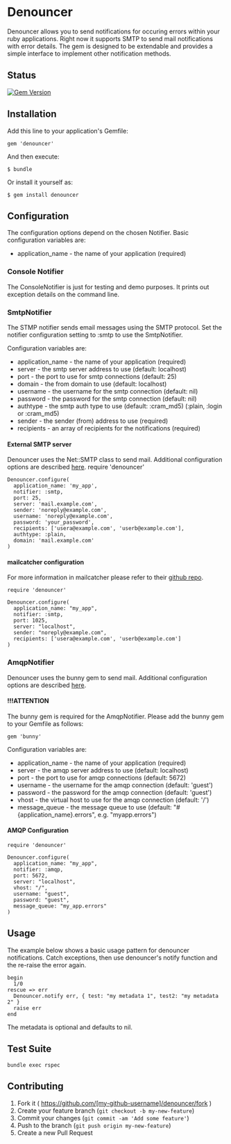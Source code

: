 # Denouncer

Denouncer allows you to send notifications for occuring errors within your ruby applications.
Right now it supports SMTP to send mail notifications with error details.
The gem is designed to be extendable and provides a simple interface to implement other notification
methods.

## Status

[![Gem Version](https://badge.fury.io/rb/denouncer.svg)](http://badge.fury.io/rb/denouncer)

## Installation

Add this line to your application's Gemfile:

    gem 'denouncer'


And then execute:

    $ bundle

Or install it yourself as:

    $ gem install denouncer

## Configuration

The configuration options depend on the chosen Notifier.
Basic configuration variables are:
* application_name - the name of your application (required)

### Console Notifier

The ConsoleNotifier is just for testing and demo purposes. It prints out exception details on the command line.

### SmtpNotifier

The STMP notifier sends email messages using the SMTP protocol.
Set the notifier configuration setting to :smtp to use the SmtpNotifier.

Configuration variables are:
* application_name - the name of your application (required)
* server - the smtp server address to use (default: localhost)
* port - the port to use for smtp connections (default: 25)
* domain - the from domain to use (default: localhost)
* username - the username for the smtp connection (default: nil)
* password - the password for the smtp connection (default: nil)
* authtype - the smtp auth type to use (default: :cram_md5) (:plain, :login or :cram_md5)
* sender - the sender (from) address to use (required)
* recipients - an array of recipients for the notifications (required)

#### External SMTP server

Denouncer uses the Net::SMTP class to send mail. Additional configuration options are described [here](http://ruby-doc.org/stdlib-2.0/libdoc/net/smtp/rdoc/Net/SMTP.html).
    require 'denouncer'

    Denouncer.configure(
      application_name: 'my_app',
      notifier: :smtp,
      port: 25,
      server: 'mail.example.com',
      sender: 'noreply@example.com',
      username: 'noreply@example.com',
      password: 'your_password',
      recipients: ['usera@example.com', 'userb@example.com'],
      authtype: :plain,
      domain: 'mail.example.com'
    )

#### mailcatcher configuration

For more information in mailcatcher please refer to their [github repo](https://github.com/sj26/mailcatcher).

    require 'denouncer'

    Denouncer.configure(
      application_name: "my_app",
      notifier: :smtp,
      port: 1025,
      server: "localhost",
      sender: "noreply@example.com",
      recipients: ['usera@example.com', 'userb@example.com']
    )

### AmqpNotifier

Denouncer uses the bunny gem to send mail. Additional configuration options are described [here](http://reference.rubybunny.info/).

#### !!!ATTENTION

The bunny gem is required for the AmqpNotifier. Please add the bunny gem to your Gemfile as follows:

    gem 'bunny'

Configuration variables are:
* application_name - the name of your application (required)
* server - the amqp server address to use (default: localhost)
* port - the port to use for amqp connections (default: 5672)
* username - the username for the amqp connection (default: 'guest')
* password - the password for the amqp connection (default: 'guest')
* vhost - the virtual host to use for the amqp connection (default: '/')
* message_queue - the message queue to use (default: "#{application_name}.errors", e.g. "myapp.errors")

#### AMQP Configuration

    require 'denouncer'

    Denouncer.configure(
      application_name: "my_app",
      notifier: :amqp,
      port: 5672,
      server: "localhost",
      vhost: "/",
      username: "guest",
      password: "guest",
      message_queue: "my_app.errors"
    )

## Usage

The example below shows a basic usage pattern for denouncer notifications.
Catch exceptions, then use denouncer's notify function and the re-raise the error again.

    begin
      1/0
    rescue => err
      Denouncer.notify err, { test: "my metadata 1", test2: "my metadata 2" }
      raise err
    end

The metadata is optional and defaults to nil.

## Test Suite

    bundle exec rspec

## Contributing

1. Fork it ( https://github.com/[my-github-username]/denouncer/fork )
2. Create your feature branch (`git checkout -b my-new-feature`)
3. Commit your changes (`git commit -am 'Add some feature'`)
4. Push to the branch (`git push origin my-new-feature`)
5. Create a new Pull Request

